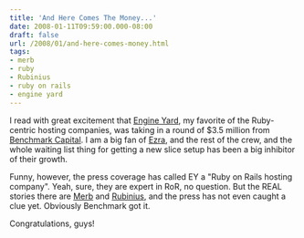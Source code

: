 ```yaml
---
title: 'And Here Comes The Money...'
date: 2008-01-11T09:59:00.000-08:00
draft: false
url: /2008/01/and-here-comes-money.html
tags: 
- merb
- ruby
- Rubinius
- ruby on rails
- engine yard
---
```


I read with great excitement that [Engine Yard](http://www.engineyard.com/), my favorite of the Ruby-centric hosting companies, was taking in a round of $3.5 million from [Benchmark Capital](http://www.benchmark.com/). I am a big fan of [Ezra](http://brainspl.at/), and the rest of the crew, and the whole waiting list thing for getting a new slice setup has been a big inhibitor of their growth.  
  
Funny, however, the press coverage has called EY a "Ruby on Rails hosting company". Yeah, sure, they are expert in RoR, no question. But the REAL stories there are [Merb](http://brainspl.at/) and [Rubinius](http://rubini.us/), and the press has not even caught a clue yet. Obviously Benchmark got it.  
  
Congratulations, guys!